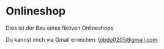 # Onlineshop
Dies ist der Bau eines fiktiven Onlineshops


Du kannst mich via Gmail erreichen: tobdo0205@gmail.com
